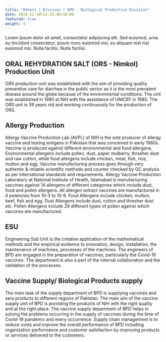 ```yaml
---
title: "Others | Division | BPD - Biological Production Division"
date: 2018-11-18T12:33:46+10:00
featured: true
weight: 4
---
```


Lorem ipsum dolor sit amet, consectetur adipiscing elit. Sed euismod, urna eu tincidunt consectetur, ipsum nunc euismod nisi, eu aliquam nisl nisl euismod nisi. Nulla facilisi. Nulla facilisi. 

## ORAL REHYDRATION SALT (ORS - Nimkol) Production Unit

ORS production unit was established with the aim of providing quality preventive care for diarrhea in the public sector as it is the most prevalent disease around the globe because of the environmental conditions. The unit was established in 1980 at NIH with the assistance of UNICEF in 1980. The ORS unit is 39 years old and working continuously for the production of ORS.

## Allergy Production

Allergy Vaccine Production Lab (AVPL) of NIH is the sole producer of allergy vaccine and testing antigens in Pakistan that was conceived in early 1980s. Vaccine is produced against different environmental and food allergens. Environmental allergens include pollen, dust, paper mulberry, thrasher dust and raw cotton, while food allergens include chicken, meat, fish, rice, mutton and egg. Vaccine manufacturing process goes through very authentic & reliable scientific methods and counter checked by QC analysis as per international standards and requirements.
Allergy Vaccine Production Laboratory at National Institute of Health, Islamabad is manufacturing vaccines against 14 allergens of different categories which include dust, food and pollen allergens. All allergen extract vaccines are manufactured in 4 potencies from 10-3 to 10-6.
Food Allergens include chicken, mutton, beef, fish and egg.
Dust Allergens include dust, cotton and thresher dust etc.
Pollen Allergens include 29 different types of pollen against which vaccines are manufactured.

## ESU

Engineering Sub Unit is the creative application of the mathematical methods and the empirical evidence to innovation, design, installation, the maintenance of machines, processes of the machines. The engineers of BPD are engaged in the preparation of vaccines, particularly the Covid-19 vaccines. The department is also a part of the internal collaboration and the validation of the processes.

## Vaccine Supply/ Biological Products supply

The main task of the supply department of BPD is supplying vaccines and sera products to different regions of Pakistan. The main aim of the vaccine supply unit of BPD is providing the products of NIH with the right quality and at the right place. The vaccine supply department of BPD helps in solving the problems occurring in the supply of vaccines during the time of Covid-19 pandemic and every occurrence. Supply chain management is to reduce costs and improve the overall performance of BPD including organization performance and customer satisfaction by improving products or services delivered to the customers.
